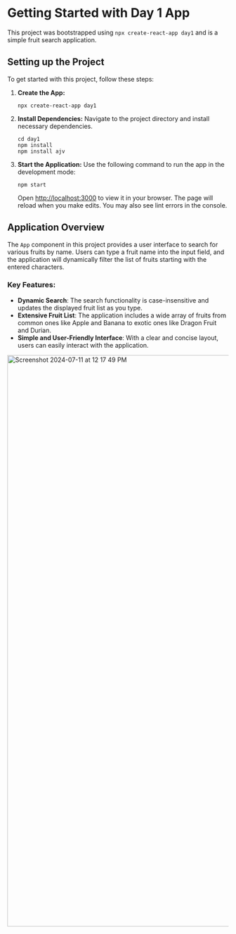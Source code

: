 # Getting Started with Day 1 App

This project was bootstrapped using `npx create-react-app day1` and is a simple fruit search application.

## Setting up the Project

To get started with this project, follow these steps:

1. **Create the App:**
   ```
   npx create-react-app day1
   ```

2. **Install Dependencies:**
   Navigate to the project directory and install necessary dependencies.
   ```
   cd day1
   npm install
   npm install ajv
   ```

3. **Start the Application:**
   Use the following command to run the app in the development mode:
   ```
   npm start
   ```

   Open [http://localhost:3000](http://localhost:3000) to view it in your browser. The page will reload when you make edits. You may also see lint errors in the console.

## Application Overview

The `App` component in this project provides a user interface to search for various fruits by name. Users can type a fruit name into the input field, and the application will dynamically filter the list of fruits starting with the entered characters.

### Key Features:
- **Dynamic Search**: The search functionality is case-insensitive and updates the displayed fruit list as you type.
- **Extensive Fruit List**: The application includes a wide array of fruits from common ones like Apple and Banana to exotic ones like Dragon Fruit and Durian.
- **Simple and User-Friendly Interface**: With a clear and concise layout, users can easily interact with the application.

<img width="1299" alt="Screenshot 2024-07-11 at 12 17 49 PM" src="https://github.com/vickyzhang7/DailyCoding/assets/130918669/6d581e25-96c5-46ec-9a82-6e807ba9f737">
